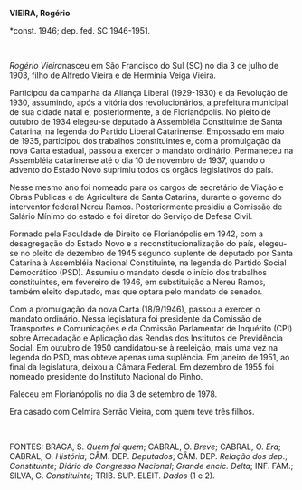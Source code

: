 **VIEIRA, Rogério**

\*const. 1946; dep. fed. SC 1946-1951.

 

*Rogério Vieira*nasceu em São Francisco do Sul (SC) no dia 3 de julho de
1903, filho de Alfredo Vieira e de Hermínia Veiga Vieira.

Participou da campanha da Aliança Liberal (1929-1930) e da Revolução de
1930, assumindo, após a vitória dos revolucionários, a prefeitura
municipal de sua cidade natal e, posteriormente, a de Florianópolis. No
pleito de outubro de 1934 elegeu-se deputado à Assembléia Constituinte
de Santa Catarina, na legenda do Partido Liberal Catarinense. Empossado
em maio de 1935, participou dos trabalhos constituintes e, com a
promulgação da nova Carta estadual, passou a exercer o mandato
ordinário. Permaneceu na Assembléia catarinense até o dia 10 de novembro
de 1937, quando o advento do Estado Novo suprimiu todos os órgãos
legislativos do país.

Nesse mesmo ano foi nomeado para os cargos de secretário de Viação e
Obras Públicas e de Agricultura de Santa Catarina, durante o governo do
interventor federal Nereu Ramos. Posteriormente presidiu a Comissão de
Salário Mínimo do estado e foi diretor do Serviço de Defesa Civil.

Formado pela Faculdade de Direito de Florianópolis em 1942, com a
desagregação do Estado Novo e a reconstitucionalização do país,
elegeu-se no pleito de dezembro de 1945 segundo suplente de deputado por
Santa Catarina à Assembléia Nacional Constituinte, na legenda do Partido
Social Democrático (PSD). Assumiu o mandato desde o início dos trabalhos
constituintes, em fevereiro de 1946, em substituição a Nereu Ramos,
também eleito deputado, mas que optara pelo mandato de senador.

Com a promulgação da nova Carta (18/9/1946), passou a exercer o mandato
ordinário. Nessa legislatura foi presidente da Comissão de Transportes e
Comunicações e da Comissão Parlamentar de Inquérito (CPI) sobre
Arrecadação e Aplicação das Rendas dos Institutos de Previdência Social.
Em outubro de 1950 candidatou-se à reeleição, mais uma vez na legenda do
PSD, mas obteve apenas uma suplência. Em janeiro de 1951, ao final da
legislatura, deixou a Câmara Federal. Em dezembro de 1955 foi nomeado
presidente do Instituto Nacional do Pinho.

Faleceu em Florianópolis no dia 3 de setembro de 1978.

Era casado com Celmira Serrão Vieira, com quem teve três filhos.

 

FONTES: BRAGA, S. *Quem foi quem*; CABRAL, O. *Breve*; CABRAL, O. *Era*;
CABRAL, O. *História*; CÂM. DEP. *Deputados*; CÂM. DEP. *Relação dos
dep*.; *Constituinte*; *Diário do Congresso Nacional*; *Grande encic.
Delta*; INF. FAM.; SILVA, G. *Constituinte*; TRIB. SUP. ELEIT. *Dados*
(1 e 2).

 
